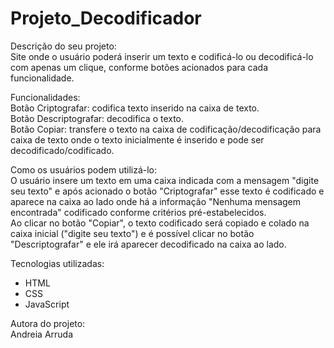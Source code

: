 # Projeto_Decodificador
Descrição do seu projeto:<br>
Site onde o usuário poderá inserir um texto e codificá-lo ou decodificá-lo com apenas um clique, conforme botões acionados para cada funcionalidade.<br>

Funcionalidades:<br>
Botão Criptografar: codifica texto inserido na caixa de texto.<br>
Botão Descriptografar: decodifica o texto.<br>
Botão Copiar: transfere o texto na caixa de codificação/decodificação para caixa de texto onde o texto inicialmente é inserido e pode ser decodificado/codificado.<br>

Como os usuários podem utilizá-lo:<br>
O usuário insere um texto em uma caixa indicada com a mensagem "digite seu texto" e após acionado o botão "Criptografar" esse texto é codificado e aparece na caixa ao lado onde há a informação "Nenhuma mensagem encontrada" codificado conforme critérios pré-estabelecidos.<br>
Ao clicar no botão "Copiar", o texto codificado será copiado e colado na caixa inicial ("digite seu texto") e é possível clicar no botão "Descriptografar" e ele irá aparecer decodificado na caixa ao lado.<br>

Tecnologias utilizadas:<br>
* HTML<br>
* CSS<br>
* JavaScript<br>

Autora do projeto:<br>
Andreia Arruda
